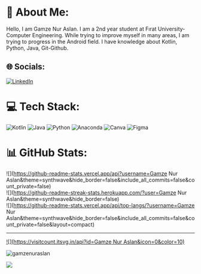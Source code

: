 # 💫 About Me:
Hello, I am Gamze Nur Aslan. I am a 2nd year student at Fırat University-Computer Engineering. While trying to improve myself in many areas, I am trying to progress in the Android field. I have knowledge about Kotlin, Python, Java, Git-Github.


## 🌐 Socials:
[![LinkedIn](https://img.shields.io/badge/LinkedIn-%230077B5.svg?logo=linkedin&logoColor=white)](https://linkedin.com/in/https://www.linkedin.com/in/gamze-nur-aslan2707/) 

# 💻 Tech Stack:
![Kotlin](https://img.shields.io/badge/kotlin-%237F52FF.svg?style=for-the-badge&logo=kotlin&logoColor=white) ![Java](https://img.shields.io/badge/java-%23ED8B00.svg?style=for-the-badge&logo=openjdk&logoColor=white) ![Python](https://img.shields.io/badge/python-3670A0?style=for-the-badge&logo=python&logoColor=ffdd54) ![Anaconda](https://img.shields.io/badge/Anaconda-%2344A833.svg?style=for-the-badge&logo=anaconda&logoColor=white) ![Canva](https://img.shields.io/badge/Canva-%2300C4CC.svg?style=for-the-badge&logo=Canva&logoColor=white) ![Figma](https://img.shields.io/badge/figma-%23F24E1E.svg?style=for-the-badge&logo=figma&logoColor=white)
# 📊 GitHub Stats:
![](https://github-readme-stats.vercel.app/api?username=Gamze Nur Aslan&theme=synthwave&hide_border=false&include_all_commits=false&count_private=false)<br/>
![](https://github-readme-streak-stats.herokuapp.com/?user=Gamze Nur Aslan&theme=synthwave&hide_border=false)<br/>
![](https://github-readme-stats.vercel.app/api/top-langs/?username=Gamze Nur Aslan&theme=synthwave&hide_border=false&include_all_commits=false&count_private=false&layout=compact)

---
[![](https://visitcount.itsvg.in/api?id=Gamze Nur Aslan&icon=0&color=10)](https://visitcount.itsvg.in)

<!-- Proudly created with GPRM ( https://gprm.itsvg.in ) -->

<p><img align="center" src="https://github-readme-stats.vercel.app/api/top-langs?username=gamzenuraslan&show_icons=true&locale=en&layout=compact" alt="gamzenuraslan" /></p>
<a href="https://hits.seeyoufarm.com"><img src="https://hits.seeyoufarm.com/api/count/incr/badge.svg?url=https%3A%2F%2Fgithub.com%2FGamzeNurAslan%2F&count_bg=%23DE99F1&title_bg=%2379F0FF&icon=&icon_color=%2355BEF3&title=hits&edge_flat=false"/></a>
